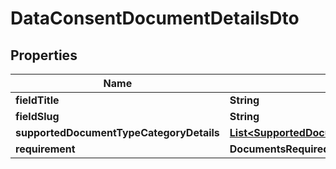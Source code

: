

# DataConsentDocumentDetailsDto


## Properties

Name | Type | Description | Notes
------------ | ------------- | ------------- | -------------
**fieldTitle** | **String** |  | 
**fieldSlug** | **String** |  | 
**supportedDocumentTypeCategoryDetails** | [**List&lt;SupportedDocumentTypeCategoryDetailsDto&gt;**](SupportedDocumentTypeCategoryDetailsDto.md) |  | 
**requirement** | **DocumentsRequired** |  | 



